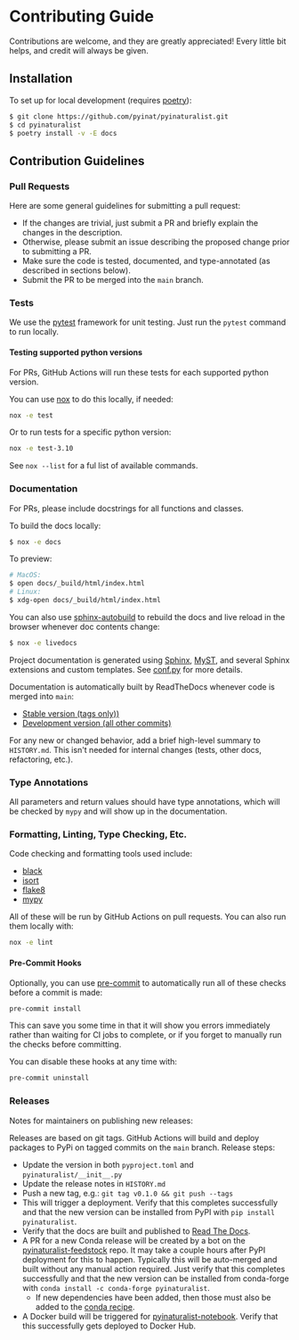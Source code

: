 # Contributing Guide
Contributions are welcome, and they are greatly appreciated! Every
little bit helps, and credit will always be given.

## Installation
To set up for local development (requires [poetry](https://python-poetry.org)):
```bash
$ git clone https://github.com/pyinat/pyinaturalist.git
$ cd pyinaturalist
$ poetry install -v -E docs
```

## Contribution Guidelines

### Pull Requests
Here are some general guidelines for submitting a pull request:
- If the changes are trivial, just submit a PR and briefly explain the changes in the description.
- Otherwise, please submit an issue describing the proposed change prior to submitting a PR.
- Make sure the code is tested, documented, and type-annotated (as described in sections below).
- Submit the PR to be merged into the `main` branch.

### Tests
We use the [pytest](https://docs.pytest.org/en/latest/) framework for unit testing.
Just run the `pytest` command to run locally.

#### Testing supported python versions
For PRs, GitHub Actions will run these tests for each supported python version.

You can use [nox](https://nox.thea.codes) to do this locally, if needed:
```bash
nox -e test
```

Or to run tests for a specific python version:
```bash
nox -e test-3.10
```

See `nox --list` for a ful list of available commands.

### Documentation
For PRs, please include docstrings for all functions and classes.

To build the docs locally:
```bash
$ nox -e docs
```

To preview:
```bash
# MacOS:
$ open docs/_build/html/index.html
# Linux:
$ xdg-open docs/_build/html/index.html
```

You can also use [sphinx-autobuild](https://github.com/executablebooks/sphinx-autobuild) to rebuild the docs and live reload in the browser whenever doc contents change:
```bash
$ nox -e livedocs
```

Project documentation is generated using [Sphinx](https://www.sphinx-doc.org),
[MyST](https://myst-parser.readthedocs.io), and several Sphinx extensions and custom templates.
See [conf.py](https://github.com/pyinat/pyinaturalist/blob/main/docs/conf.py) for more details.

Documentation is automatically built by ReadTheDocs whenever code is merged into `main`:
* [Stable version (tags only))](https://pyinaturalist.readthedocs.io/en/stable/)
* [Development version (all other commits)](https://pyinaturalist.readthedocs.io/en/latest/)

For any new or changed behavior, add a brief high-level summary to `HISTORY.md`.
This isn't needed for internal changes (tests, other docs, refactoring, etc.).

### Type Annotations
All parameters and return values should have type annotations, which will be checked by `mypy` and
will show up in the documentation.

### Formatting, Linting, Type Checking, Etc.
Code checking and formatting tools used include:
* [black](https://github.com/psf/black)
* [isort](https://pycqa.github.io/isort/)
* [flake8](https://flake8.pycqa.org/en/latest/)
* [mypy](https://mypy.readthedocs.io/en/stable/getting_started.html)

All of these will be run by GitHub Actions on pull requests. You can also run them locally with:
```bash
nox -e lint
```

#### Pre-Commit Hooks
Optionally, you can use [pre-commit](https://github.com/pre-commit/pre-commit) to automatically
run all of these checks before a commit is made:
```bash
pre-commit install
```

This can save you some time in that it will show you errors immediately rather than waiting for CI
jobs to complete, or if you forget to manually run the checks before committing.

You can disable these hooks at any time with:
```bash
pre-commit uninstall
```

### Releases
Notes for maintainers on publishing new releases:

Releases are based on git tags. GitHub Actions will build and deploy packages to PyPi on tagged commits
on the `main` branch. Release steps:
- Update the version in both `pyproject.toml` and `pyinaturalist/__init__.py`
- Update the release notes in `HISTORY.md`
- Push a new tag, e.g.: `git tag v0.1.0 && git push --tags`
- This will trigger a deployment. Verify that this completes successfully and that the new version
  can be installed from PyPI with `pip install pyinaturalist`.
- Verify that the docs are built and published to [Read The Docs](https://pyinaturalist.readthedocs.io).
- A PR for a new Conda release will be created by a bot on the [pyinaturalist-feedstock](https://github.com/conda-forge/pyinaturalist-feedstock/)
  repo. It may take a couple hours after PyPI deployment for this to happen. Typically this will be
  auto-merged and built without any manual action required. Just verify that this completes successfully
  and that the new version can be installed from conda-forge with `conda install -c conda-forge pyinaturalist`.
  - If new dependencies have been added, then those must also be added to the [conda recipe](https://github.com/conda-forge/pyinaturalist-feedstock/blob/master/recipe/meta.yaml).
- A Docker build will be triggered for [pyinaturalist-notebook](https://github.com/JWCook/pyinaturalist-notebook).
  Verify that this successfully gets deployed to Docker Hub.
